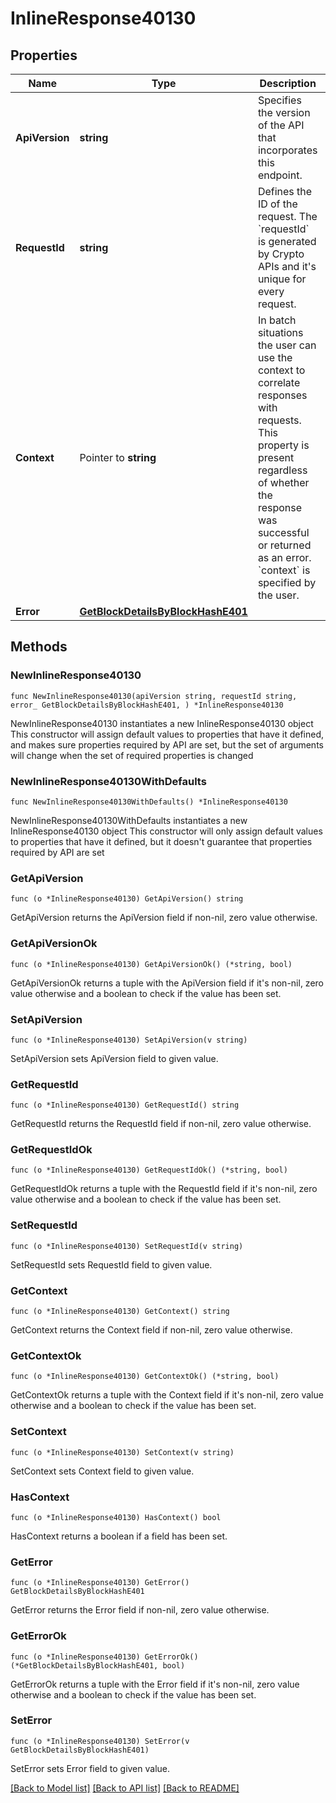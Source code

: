 # InlineResponse40130

## Properties

Name | Type | Description | Notes
------------ | ------------- | ------------- | -------------
**ApiVersion** | **string** | Specifies the version of the API that incorporates this endpoint. | 
**RequestId** | **string** | Defines the ID of the request. The &#x60;requestId&#x60; is generated by Crypto APIs and it&#39;s unique for every request. | 
**Context** | Pointer to **string** | In batch situations the user can use the context to correlate responses with requests. This property is present regardless of whether the response was successful or returned as an error. &#x60;context&#x60; is specified by the user. | [optional] 
**Error** | [**GetBlockDetailsByBlockHashE401**](GetBlockDetailsByBlockHashE401.md) |  | 

## Methods

### NewInlineResponse40130

`func NewInlineResponse40130(apiVersion string, requestId string, error_ GetBlockDetailsByBlockHashE401, ) *InlineResponse40130`

NewInlineResponse40130 instantiates a new InlineResponse40130 object
This constructor will assign default values to properties that have it defined,
and makes sure properties required by API are set, but the set of arguments
will change when the set of required properties is changed

### NewInlineResponse40130WithDefaults

`func NewInlineResponse40130WithDefaults() *InlineResponse40130`

NewInlineResponse40130WithDefaults instantiates a new InlineResponse40130 object
This constructor will only assign default values to properties that have it defined,
but it doesn't guarantee that properties required by API are set

### GetApiVersion

`func (o *InlineResponse40130) GetApiVersion() string`

GetApiVersion returns the ApiVersion field if non-nil, zero value otherwise.

### GetApiVersionOk

`func (o *InlineResponse40130) GetApiVersionOk() (*string, bool)`

GetApiVersionOk returns a tuple with the ApiVersion field if it's non-nil, zero value otherwise
and a boolean to check if the value has been set.

### SetApiVersion

`func (o *InlineResponse40130) SetApiVersion(v string)`

SetApiVersion sets ApiVersion field to given value.


### GetRequestId

`func (o *InlineResponse40130) GetRequestId() string`

GetRequestId returns the RequestId field if non-nil, zero value otherwise.

### GetRequestIdOk

`func (o *InlineResponse40130) GetRequestIdOk() (*string, bool)`

GetRequestIdOk returns a tuple with the RequestId field if it's non-nil, zero value otherwise
and a boolean to check if the value has been set.

### SetRequestId

`func (o *InlineResponse40130) SetRequestId(v string)`

SetRequestId sets RequestId field to given value.


### GetContext

`func (o *InlineResponse40130) GetContext() string`

GetContext returns the Context field if non-nil, zero value otherwise.

### GetContextOk

`func (o *InlineResponse40130) GetContextOk() (*string, bool)`

GetContextOk returns a tuple with the Context field if it's non-nil, zero value otherwise
and a boolean to check if the value has been set.

### SetContext

`func (o *InlineResponse40130) SetContext(v string)`

SetContext sets Context field to given value.

### HasContext

`func (o *InlineResponse40130) HasContext() bool`

HasContext returns a boolean if a field has been set.

### GetError

`func (o *InlineResponse40130) GetError() GetBlockDetailsByBlockHashE401`

GetError returns the Error field if non-nil, zero value otherwise.

### GetErrorOk

`func (o *InlineResponse40130) GetErrorOk() (*GetBlockDetailsByBlockHashE401, bool)`

GetErrorOk returns a tuple with the Error field if it's non-nil, zero value otherwise
and a boolean to check if the value has been set.

### SetError

`func (o *InlineResponse40130) SetError(v GetBlockDetailsByBlockHashE401)`

SetError sets Error field to given value.



[[Back to Model list]](../README.md#documentation-for-models) [[Back to API list]](../README.md#documentation-for-api-endpoints) [[Back to README]](../README.md)


